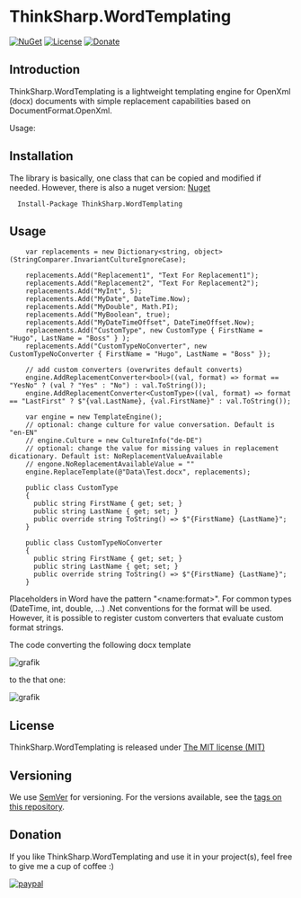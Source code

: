 # ThinkSharp.WordTemplating

[![NuGet](https://img.shields.io/nuget/v/ThinkSharp.WordTemplating.svg)](https://www.nuget.org/packages/ThinkSharp.WordTemplating/)
[![License](https://img.shields.io/badge/license-MIT-blue.svg)](LICENSE)
[![Donate](https://img.shields.io/badge/Donate-PayPal-green.svg)](https://www.paypal.com/cgi-bin/webscr?cmd=_s-xclick&hosted_button_id=MSBFDUU5UUQZL)

## Introduction

ThinkSharp.WordTemplating is a lightweight templating engine for OpenXml (docx) documents with simple replacement capabilities based on DocumentFormat.OpenXml.

Usage:
## Installation

The library is basically, one class that can be copied and modified if needed. However, there is also a nuget version: [Nuget](https://www.nuget.org/packages/ThinkSharp.WordTemplating)

      Install-Package ThinkSharp.WordTemplating
      
## Usage

        var replacements = new Dictionary<string, object>(StringComparer.InvariantCultureIgnoreCase);
        
        replacements.Add("Replacement1", "Text For Replacement1");
        replacements.Add("Replacement2", "Text For Replacement2");
        replacements.Add("MyInt", 5);
        replacements.Add("MyDate", DateTime.Now);
        replacements.Add("MyDouble", Math.PI);
        replacements.Add("MyBoolean", true);
        replacements.Add("MyDateTimeOffset", DateTimeOffset.Now);
        replacements.Add("CustomType", new CustomType { FirstName = "Hugo", LastName = "Boss" } );
        replacements.Add("CustomTypeNoConverter", new CustomTypeNoConverter { FirstName = "Hugo", LastName = "Boss" });
        
        // add custom converters (overwrites default converts)
        engine.AddReplacementConverter<bool>((val, format) => format == "YesNo" ? (val ? "Yes" : "No") : val.ToString());
        engine.AddReplacementConverter<CustomType>((val, format) => format == "LastFirst" ? $"{val.LastName}, {val.FirstName}" : val.ToString());
        
        var engine = new TemplateEngine();
        // optional: change culture for value conversation. Default is "en-EN"
        // engine.Culture = new CultureInfo("de-DE")
        // optional: change the value for missing values in replacement dicationary. Default ist: NoReplacementValueAvailable
        // engone.NoReplacementAvailableValue = ""
        engine.ReplaceTemplate(@"Data\Test.docx", replacements);
        
        public class CustomType
        {
          public string FirstName { get; set; }
          public string LastName { get; set; }
          public override string ToString() => $"{FirstName} {LastName}";
        }
        
        public class CustomTypeNoConverter
        {
          public string FirstName { get; set; }
          public string LastName { get; set; }
          public override string ToString() => $"{FirstName} {LastName}";
        }

Placeholders in Word have the pattern "\<name:format\>". For common types (DateTime, int, double, ...) .Net conventions for the format will be used. However, it is possible to register custom converters that evaluate custom format strings.

The code converting the following docx template

![grafik](https://github.com/JanDotNet/ThinkSharp.WordTemplating/assets/21179870/7fd8b37f-d766-4022-b72b-8ab2a1b78f2b)

to the that one:

![grafik](https://github.com/JanDotNet/ThinkSharp.WordTemplating/assets/21179870/b61912d1-b3f6-4a38-8fb5-00b7ddc28b29)

## License

ThinkSharp.WordTemplating is released under [The MIT license (MIT)](LICENSE.TXT)




## Versioning

We use [SemVer](http://semver.org/) for versioning. For the versions available, see the [tags on this repository](https://github.com/JanDotNet/ThinkSharp.WordTemplating/tags). 
    
## Donation
If you like ThinkSharp.WordTemplating and use it in your project(s), feel free to give me a cup of coffee :) 

[![paypal](https://www.paypalobjects.com/en_US/i/btn/btn_donateCC_LG.gif)](https://www.paypal.com/cgi-bin/webscr?cmd=_s-xclick&hosted_button_id=MSBFDUU5UUQZL)
